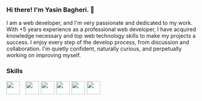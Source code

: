 ### Hi there! I'm Yasin Bagheri. 👋
I am a web developer, and I'm very passionate and dedicated to my work.
With +5 years experience as a professional web developer, I have acquired knowledge necessary and top web technology skills to make my projects a success.
I enjoy every step of the develop process, from discussion and collaboration. I'm quietly confident, naturally curious, and perpetually working on improving myself.

### Skills
<div style="display: flex">
<img src="https://s31.picofile.com/file/8470085418/react.png" width="35">
<img src="https://s31.picofile.com/file/8470085384/nextjs.png" width="35" style="margin-left: 15px">
<img src="https://s30.picofile.com/file/8470085450/Typescript.png" width="35" style="margin-left: 5px">
<img src="https://s31.picofile.com/file/8470085368/JavaScript.png" width="35" style="margin-left: 5px">
<img src="https://s30.picofile.com/file/8470085426/sass.png" width="35" style="margin-left: 5px">
<img src="https://s31.picofile.com/file/8470085434/tailwind.png" width="35" style="margin-left: 5px">
</div>
<!--
**yasin-bagheri/yasin-bagheri** is a ✨ _special_ ✨ repository because its `README.md` (this file) appears on your GitHub profile.

Here are some ideas to get you started:

- 🔭 I’m currently working on ...
- 🌱 I’m currently learning ...
- 👯 I’m looking to collaborate on ...
- 🤔 I’m looking for help with ...
- 💬 Ask me about ...
- 📫 How to reach me: ...
- 😄 Pronouns: ...
- ⚡ Fun fact: ...
-->
